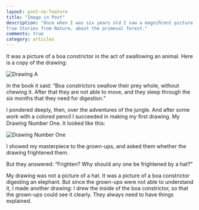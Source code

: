 ```yaml
---
layout: post-no-feature
title: "Image in Post"
description: "Once when I was six years old I saw a magniﬁcent picture in a book, called
True Stories from Nature, about the primeval forest."
comments: true
category: articles
---
```


 It was a picture of a boa constrictor in the act of swallowing an animal. Here is a copy of the drawing:
 
 ![Drawing A]({{site.url}}/images/money.jpg)
 
 In the book it said: “Boa constrictors swallow their prey whole, without
chewing it. After that they are not able to move, and they sleep through the
six months that they need for digestion.”

I pondered deeply, then, over the adventures of the jungle. And after some
work with a colored pencil I succeeded in making my ﬁrst drawing. 
My Drawing Number One. It looked like this:

![Drawing Number One]({{site.url}}/images/sticker-mule.jpg)

I showed my masterpiece to the grown-ups, and asked them whether the
drawing frightened them.

But they answered: “Frighten? Why should any one be frightened by a
hat?”

My drawing was not a picture of a hat. It was a picture of a boa constrictor
digesting an elephant. But since the grown-ups were not able to understand it,
I made another drawing: I drew the inside of the boa constrictor, so that the
grown-ups could see it clearly. They always need to have things explained.
